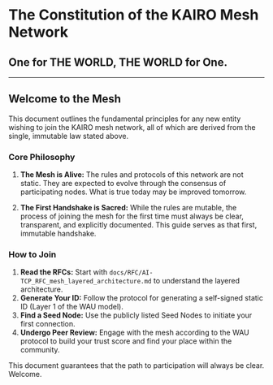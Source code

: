 # The Constitution of the KAIRO Mesh Network

## One for THE WORLD, THE WORLD for One.

---

## Welcome to the Mesh

This document outlines the fundamental principles for any new entity wishing to join the KAIRO mesh network, all of which are derived from the single, immutable law stated above.

### Core Philosophy

1.  **The Mesh is Alive:** The rules and protocols of this network are not static. They are expected to evolve through the consensus of participating nodes. What is true today may be improved tomorrow.

2.  **The First Handshake is Sacred:** While the rules are mutable, the process of joining the mesh for the first time must always be clear, transparent, and explicitly documented. This guide serves as that first, immutable handshake.

### How to Join

1.  **Read the RFCs:** Start with `docs/RFC/AI-TCP_RFC_mesh_layered_architecture.md` to understand the layered architecture.
2.  **Generate Your ID:** Follow the protocol for generating a self-signed static ID (Layer 1 of the WAU model).
3.  **Find a Seed Node:** Use the publicly listed Seed Nodes to initiate your first connection.
4.  **Undergo Peer Review:** Engage with the mesh according to the WAU protocol to build your trust score and find your place within the community.

This document guarantees that the path to participation will always be clear. Welcome.

